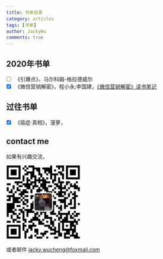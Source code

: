 ```yaml
---
title: 书单目录
category: articles
tags: [书单]
author: JackyWu
comments: true
---
```


## 2020年书单

- [ ] 《引爆点》，马尔科姆-格拉德威尔
- [x] 《微信营销解密》，程小永;李国建，[《微信营销解密》读书笔记](/articles/微信营销解密/) 

## 过往书单

- [x] 《癌症·真相》，菠萝，

## contact me

如果有兴趣交流，

![](/assets/images/weixin-pic-jackywu.jpg)

或者邮件 <a href="mailto:jacky.wucheng@foxmail.com">jacky.wucheng@foxmail.com</a>

